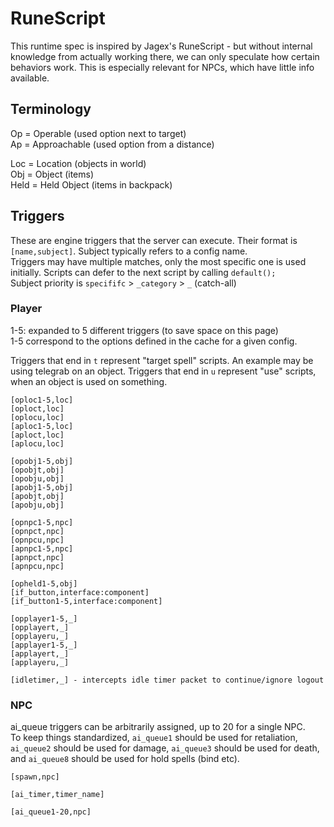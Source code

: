 # RuneScript

This runtime spec is inspired by Jagex's RuneScript - but without internal knowledge from actually working there, we can only speculate how certain behaviors work. This is especially relevant for NPCs, which have little info available.

## Terminology

Op = Operable (used option next to target)  
Ap = Approachable (used option from a distance)

Loc = Location (objects in world)  
Obj = Object (items)  
Held = Held Object (items in backpack)  

## Triggers

These are engine triggers that the server can execute. Their format is `[name,subject]`. Subject typically refers to a config name.  
Triggers may have multiple matches, only the most specific one is used initially. Scripts can defer to the next script by calling `default();`  
Subject priority is `specififc` > `_category` > `_` (catch-all)

### Player

1-5: expanded to 5 different triggers (to save space on this page)  
1-5 correspond to the options defined in the cache for a given config.

Triggers that end in `t` represent "target spell" scripts. An example may be using telegrab on an object.
Triggers that end in `u` represent "use" scripts, when an object is used on something.

```
[oploc1-5,loc]
[oploct,loc]
[oplocu,loc]
[aploc1-5,loc]
[aploct,loc]
[aplocu,loc]

[opobj1-5,obj]
[opobjt,obj]
[opobju,obj]
[apobj1-5,obj]
[apobjt,obj]
[apobju,obj]

[opnpc1-5,npc]
[opnpct,npc]
[opnpcu,npc]
[apnpc1-5,npc]
[apnpct,npc]
[apnpcu,npc]

[opheld1-5,obj]
[if_button,interface:component]
[if_button1-5,interface:component]

[opplayer1-5,_]
[opplayert,_]
[opplayeru,_]
[applayer1-5,_]
[applayert,_]
[applayeru,_]

[idletimer,_] - intercepts idle timer packet to continue/ignore logout
```

### NPC

ai_queue triggers can be arbitrarily assigned, up to 20 for a single NPC.  
To keep things standardized, `ai_queue1` should be used for retaliation, `ai_queue2` should be used for damage, `ai_queue3` should be used for death, and `ai_queue8` should be used for hold spells (bind etc).

```
[spawn,npc]

[ai_timer,timer_name]

[ai_queue1-20,npc]
```
